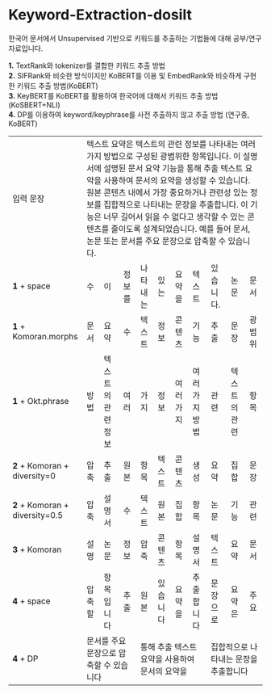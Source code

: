 # Keyword-Extraction-dosilt

한국어 문서에서 Unsupervised 기반으로 키워드를 추출하는 기법들에 대해 공부/연구 자료입니다.  

**1.** TextRank와 tokenizer를 결합한 키워드 추출 방법  
**2.** SIFRank와 비슷한 방식이지만 KoBERT를 이용 및 EmbedRank와 비슷하게 구현한 키워드 추출 방법(KoBERT)  
**3.** KeyBERT를 KoBERT를 활용하여 한국어에 대해서 키워드 추출 방법(KoSBERT+NLI)  
**4.** DP를 이용하여 keyword/keyphrase를 사전 추출하지 않고 추출 방법 (연구중, KoBERT)  





  
<table>
  <tr>
    <td>   입력 문장   </td>
    <td colspan="10"> 텍스트 요약은 텍스트의 관련 정보를 나타내는 여러 가지 방법으로 구성된 광범위한 항목입니다. 이 설명서에 설명된 문서 요약 기능을 통해 추출 텍스트 요약을 사용하여 문서의 요약을 생성할 수 있습니다. 원본 콘텐츠 내에서 가장 중요하거나 관련성 있는 정보를 집합적으로 나타내는 문장을 추출합니다. 이 기능은 너무 길어서 읽을 수 없다고 생각할 수 있는 콘텐츠를 줄이도록 설계되었습니다. 예를 들어 문서, 논문 또는 문서를 주요 문장으로 압축할 수 있습니다. </td>
  </tr>
  <tr>
    <td>   <b>1</b> + space   </td>
    <td> 수 </td>
    <td> 이 </td>
    <td> 정보를 </td>
    <td> 나타내는 </td>
    <td> 있는 </td>
    <td> 요약을 </td>
    <td> 텍스트 </td>
    <td> 있습니다. </td>
    <td> 논문 </td>
    <td> 문서 </td>
  </tr>
  
  <tr>
    <td>   <b>1</b> + Komoran.morphs   </td>
    <td> 문서 </td>
    <td> 요약 </td>
    <td> 수 </td>
    <td> 텍스트 </td>
    <td> 정보 </td>
    <td> 콘텐츠 </td>
    <td> 기능 </td>
    <td> 추출 </td>
    <td> 문장 </td>
    <td> 광범위 </td>
  </tr>
  
  <tr>
    <td>   <b>1</b> + Okt.phrase   </td>
    <td> 방법 </td>
    <td> 텍스트의 관련 정보 </td>
    <td> 여러 </td>
    <td> 가지 </td>
    <td> 정보 </td>
    <td> 여러 가지 </td>
    <td> 여러 가지 방법 </td>
    <td> 관련 </td>
    <td> 텍스트의 관련 </td>
    <td> 항목 </td>
  </tr>
  
  <tr>
    <td>   <b>2</b> + Komoran + diversity=0   </td>
    <td> 압축 </td>
    <td> 추출 </td>
    <td> 원본 </td>
    <td> 항목 </td>
    <td> 텍스트 </td>
    <td> 콘텐츠 </td>
    <td> 생성 </td>
    <td> 요약 </td>
    <td> 집합 </td>
    <td> 문장 </td>
  </tr>
  
  <tr>
    <td>   <b>2</b> + Komoran + diversity=0.5   </td>
    <td> 압축 </td>
    <td> 설명서 </td>
    <td> 수 </td>
    <td> 텍스트 </td>
    <td> 원본 </td>
    <td> 집합 </td>
    <td> 항목 </td>
    <td> 논문 </td>
    <td> 기능 </td>
    <td> 관련 </td>
  </tr>
  
  <tr>
    <td>   <b>3</b> + Komoran   </td>
    <td> 설명 </td>
    <td> 논문 </td>
    <td> 정보 </td>
    <td> 압축 </td>
    <td> 콘텐츠 </td>
    <td> 항목 </td>
    <td> 설명서 </td>
    <td> 텍스트 </td>
    <td> 요약 </td>
    <td> 문서 </td>
  </tr>
  
  <tr>
    <td>   <b>4</b> + space   </td>
    <td> 압축할 </td>
    <td> 항목입니다 </td>
    <td> 추출 </td>
    <td> 원본 </td>
    <td> 있습니다 </td>
    <td> 요약을 </td>
    <td> 추출합니다 </td>
    <td> 문장으로 </td>
    <td> 요약은 </td>
    <td> 주요 </td>
  </tr>  
  
  <tr>
    <td>   <b>4</b> + DP   </td>
    <td colspan="3"> 문서를 주요 문장으로 압축할 수 있습니다 </td>
    <td colspan="4"> 통해 추출 텍스트 요약을 사용하여 문서의 요약을 </td>
    <td colspan="3"> 집합적으로 나타내는 문장을 추출합니다 </td>
  </tr>
</table>
